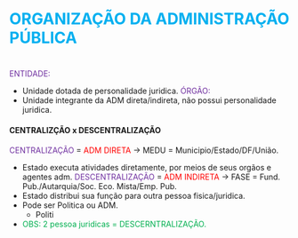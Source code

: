 # <span style="color:rgb(0, 176, 240)">ORGANIZAÇÃO DA ADMINISTRAÇÃO PÚBLICA
# </span>
<span style="color:rgb(112, 48, 160)">ENTIDADE:</span> 
- Unidade dotada de personalidade juridica.
<span style="color:rgb(112, 48, 160)">ÓRGÃO:</span> 
 - Unidade integrante da ADM direta/indireta, não possui personalidade juridica.

#### CENTRALIZÇÃO x DESCENTRALIZAÇÃO
<span style="color:rgb(112, 48, 160)">CENTRALIZAÇÃO</span> = <span style="color:rgb(255, 0, 0)">ADM DIRETA</span> -> MEDU = Municipio/Estado/DF/União.
- Estado executa atividades diretamente, por meios de seus orgãos e agentes adm.
<span style="color:rgb(112, 48, 160)">DESCENTRALIZAÇÃO</span> =  <span style="color:rgb(255, 0, 0)">ADM INDIRETA</span> -> FASE = Fund. Pub./Autarquia/Soc. Eco. Mista/Emp. Pub.
- Estado distribui sua função para outra pessoa fisica/juridica. 
- Pode ser Politica ou ADM.
	- Politi
- <span style="color:rgb(0, 176, 80)">OBS: 2 pessoa juridicas = DESCERNTRALIZAÇÃO. </span> 
